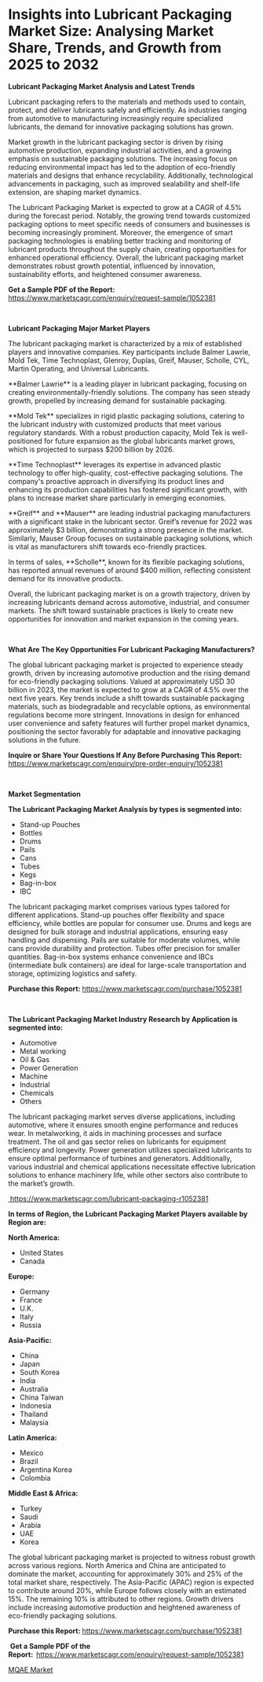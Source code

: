 <p><h1>Insights into Lubricant Packaging Market Size: Analysing Market Share, Trends, and Growth from 2025 to 2032</h1></p><p><strong>Lubricant Packaging Market Analysis and Latest Trends</strong></p>
<p><p>Lubricant packaging refers to the materials and methods used to contain, protect, and deliver lubricants safely and efficiently. As industries ranging from automotive to manufacturing increasingly require specialized lubricants, the demand for innovative packaging solutions has grown. </p><p>Market growth in the lubricant packaging sector is driven by rising automotive production, expanding industrial activities, and a growing emphasis on sustainable packaging solutions. The increasing focus on reducing environmental impact has led to the adoption of eco-friendly materials and designs that enhance recyclability. Additionally, technological advancements in packaging, such as improved sealability and shelf-life extension, are shaping market dynamics.</p><p>The Lubricant Packaging Market is expected to grow at a CAGR of 4.5% during the forecast period. Notably, the growing trend towards customized packaging options to meet specific needs of consumers and businesses is becoming increasingly prominent. Moreover, the emergence of smart packaging technologies is enabling better tracking and monitoring of lubricant products throughout the supply chain, creating opportunities for enhanced operational efficiency. Overall, the lubricant packaging market demonstrates robust growth potential, influenced by innovation, sustainability efforts, and heightened consumer awareness.</p></p>
<p><strong>Get a Sample PDF of the Report:&nbsp;</strong> <a href="https://www.marketscagr.com/enquiry/request-sample/1052381?utm_campaign=2756&utm_medium=2&utm_source=Github&utm_content=ia&utm_term=01042025&utm_id=lubricant-packaging">https://www.marketscagr.com/enquiry/request-sample/1052381</a></p>
<p>&nbsp;</p>
<p><strong>Lubricant Packaging Major Market Players</strong></p>
<p><p>The lubricant packaging market is characterized by a mix of established players and innovative companies. Key participants include Balmer Lawrie, Mold Tek, Time Technoplast, Glenroy, Duplas, Greif, Mauser, Scholle, CYL, Martin Operating, and Universal Lubricants.</p><p>**Balmer Lawrie** is a leading player in lubricant packaging, focusing on creating environmentally-friendly solutions. The company has seen steady growth, propelled by increasing demand for sustainable packaging. </p><p>**Mold Tek** specializes in rigid plastic packaging solutions, catering to the lubricant industry with customized products that meet various regulatory standards. With a robust production capacity, Mold Tek is well-positioned for future expansion as the global lubricants market grows, which is projected to surpass $200 billion by 2026.</p><p>**Time Technoplast** leverages its expertise in advanced plastic technology to offer high-quality, cost-effective packaging solutions. The company's proactive approach in diversifying its product lines and enhancing its production capabilities has fostered significant growth, with plans to increase market share particularly in emerging economies.</p><p>**Greif** and **Mauser** are leading industrial packaging manufacturers with a significant stake in the lubricant sector. Greif’s revenue for 2022 was approximately $3 billion, demonstrating a strong presence in the market. Similarly, Mauser Group focuses on sustainable packaging solutions, which is vital as manufacturers shift towards eco-friendly practices.</p><p>In terms of sales, **Scholle**, known for its flexible packaging solutions, has reported annual revenues of around $400 million, reflecting consistent demand for its innovative products.</p><p>Overall, the lubricant packaging market is on a growth trajectory, driven by increasing lubricants demand across automotive, industrial, and consumer markets. The shift toward sustainable practices is likely to create new opportunities for innovation and market expansion in the coming years.</p></p>
<p>&nbsp;</p>
<p><strong>What Are The Key Opportunities For Lubricant Packaging Manufacturers?</strong></p>
<p><p>The global lubricant packaging market is projected to experience steady growth, driven by increasing automotive production and the rising demand for eco-friendly packaging solutions. Valued at approximately USD 30 billion in 2023, the market is expected to grow at a CAGR of 4.5% over the next five years. Key trends include a shift towards sustainable packaging materials, such as biodegradable and recyclable options, as environmental regulations become more stringent. Innovations in design for enhanced user convenience and safety features will further propel market dynamics, positioning the sector favorably for adaptable and innovative packaging solutions in the future.</p></p>
<p><strong>Inquire or Share Your Questions If Any Before Purchasing This Report:</strong> <a href="https://www.marketscagr.com/enquiry/pre-order-enquiry/1052381?utm_campaign=2756&utm_medium=2&utm_source=Github&utm_content=ia&utm_term=01042025&utm_id=lubricant-packaging">https://www.marketscagr.com/enquiry/pre-order-enquiry/1052381</a></p>
<p>&nbsp;</p>
<p><strong>Market Segmentation</strong></p>
<p><strong>The Lubricant Packaging Market Analysis by types is segmented into:</strong></p>
<p><ul><li>Stand-up Pouches</li><li>Bottles</li><li>Drums</li><li>Pails</li><li>Cans</li><li>Tubes</li><li>Kegs</li><li>Bag-in-box</li><li>IBC</li></ul></p>
<p><p>The lubricant packaging market comprises various types tailored for different applications. Stand-up pouches offer flexibility and space efficiency, while bottles are popular for consumer use. Drums and kegs are designed for bulk storage and industrial applications, ensuring easy handling and dispensing. Pails are suitable for moderate volumes, while cans provide durability and protection. Tubes offer precision for smaller quantities. Bag-in-box systems enhance convenience and IBCs (intermediate bulk containers) are ideal for large-scale transportation and storage, optimizing logistics and safety.</p></p>
<p><strong>Purchase this Report:&nbsp;</strong><a href="https://www.marketscagr.com/purchase/1052381?utm_campaign=2756&utm_medium=2&utm_source=Github&utm_content=ia&utm_term=01042025&utm_id=lubricant-packaging">https://www.marketscagr.com/purchase/1052381</a></p>
<p>&nbsp;</p>
<p><strong>The Lubricant Packaging Market Industry Research by Application is segmented into:</strong></p>
<p><ul><li>Automotive</li><li>Metal working</li><li>Oil & Gas</li><li>Power Generation</li><li>Machine</li><li>Industrial</li><li>Chemicals</li><li>Others</li></ul></p>
<p><p>The lubricant packaging market serves diverse applications, including automotive, where it ensures smooth engine performance and reduces wear. In metalworking, it aids in machining processes and surface treatment. The oil and gas sector relies on lubricants for equipment efficiency and longevity. Power generation utilizes specialized lubricants to ensure optimal performance of turbines and generators. Additionally, various industrial and chemical applications necessitate effective lubrication solutions to enhance machinery life, while other sectors also contribute to the market’s growth.</p></p>
<p><a href="https://www.marketscagr.com/lubricant-packaging-r1052381?utm_campaign=2756&utm_medium=2&utm_source=Github&utm_content=ia&utm_term=01042025&utm_id=lubricant-packaging">&nbsp;https://www.marketscagr.com/lubricant-packaging-r1052381</a></p>
<p><strong>In terms of Region, the Lubricant Packaging Market Players available by Region are:</strong></p>
<p>
    <p> <strong> North America: </strong>
        <ul>
            <li>United States</li>
            <li>Canada</li>
        </ul>
        </p> 
    <p> <strong> Europe: </strong>
        <ul>
            <li>Germany</li>
            <li>France</li>
            <li>U.K.</li>
            <li>Italy</li>
            <li>Russia</li>
        </ul>
        </p> 
    <p> <strong> Asia-Pacific: </strong>
        <ul>
            <li>China</li>
            <li>Japan</li>
            <li>South Korea</li>
            <li>India</li>
            <li>Australia</li>
            <li>China Taiwan</li>
            <li>Indonesia</li>
            <li>Thailand</li>
            <li>Malaysia</li>
        </ul>
        </p> 
    <p> <strong> Latin America: </strong>
        <ul>
            <li>Mexico</li>
            <li>Brazil</li>
            <li>Argentina Korea</li>
            <li>Colombia</li>
        </ul>
        </p> 
    <p> <strong> Middle East & Africa: </strong>
        <ul>
            <li>Turkey</li>
            <li>Saudi</li>
            <li>Arabia</li>
            <li>UAE</li>
            <li>Korea</li>
        </ul>
    </p>
    </p>
<p><p>The global lubricant packaging market is projected to witness robust growth across various regions. North America and China are anticipated to dominate the market, accounting for approximately 30% and 25% of the total market share, respectively. The Asia-Pacific (APAC) region is expected to contribute around 20%, while Europe follows closely with an estimated 15%. The remaining 10% is attributed to other regions. Growth drivers include increasing automotive production and heightened awareness of eco-friendly packaging solutions.</p></p>
<p><strong>Purchase this Report: </strong><a href="https://www.marketscagr.com/purchase/1052381?utm_campaign=2756&utm_medium=2&utm_source=Github&utm_content=ia&utm_term=01042025&utm_id=lubricant-packaging">https://www.marketscagr.com/purchase/1052381</a></p>
<p>&nbsp;<strong>Get a Sample PDF of the Report:&nbsp;&nbsp;</strong><a href="https://www.marketscagr.com/enquiry/request-sample/1052381?utm_campaign=2756&utm_medium=2&utm_source=Github&utm_content=ia&utm_term=01042025&utm_id=lubricant-packaging">https://www.marketscagr.com/enquiry/request-sample/1052381</a></p>
<p><strong></strong></p>
<p><p><a href="https://github.com/koskasislo39/Market-Research-Report-List-1/blob/main/mqae-market.md?utm_campaign=2756&utm_medium=2&utm_source=Github&utm_content=ia&utm_term=01042025&utm_id=lubricant-packaging">MQAE Market</a></p></p>